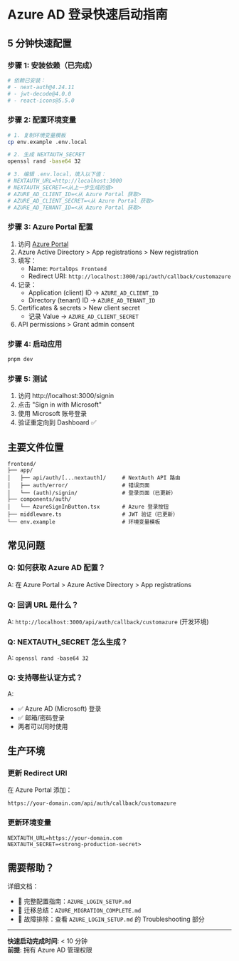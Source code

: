 # Azure AD 登录快速启动指南

## 5 分钟快速配置

### 步骤 1: 安装依赖（已完成）
```bash
# 依赖已安装：
# - next-auth@4.24.11
# - jwt-decode@4.0.0
# - react-icons@5.5.0
```

### 步骤 2: 配置环境变量
```bash
# 1. 复制环境变量模板
cp env.example .env.local

# 2. 生成 NEXTAUTH_SECRET
openssl rand -base64 32

# 3. 编辑 .env.local，填入以下值：
# NEXTAUTH_URL=http://localhost:3000
# NEXTAUTH_SECRET=<从上一步生成的值>
# AZURE_AD_CLIENT_ID=<从 Azure Portal 获取>
# AZURE_AD_CLIENT_SECRET=<从 Azure Portal 获取>
# AZURE_AD_TENANT_ID=<从 Azure Portal 获取>
```

### 步骤 3: Azure Portal 配置
1. 访问 [Azure Portal](https://portal.azure.com)
2. Azure Active Directory > App registrations > New registration
3. 填写：
   - Name: `PortalOps Frontend`
   - Redirect URI: `http://localhost:3000/api/auth/callback/customazure`
4. 记录：
   - Application (client) ID → `AZURE_AD_CLIENT_ID`
   - Directory (tenant) ID → `AZURE_AD_TENANT_ID`
5. Certificates & secrets > New client secret
   - 记录 Value → `AZURE_AD_CLIENT_SECRET`
6. API permissions > Grant admin consent

### 步骤 4: 启动应用
```bash
pnpm dev
```

### 步骤 5: 测试
1. 访问 http://localhost:3000/signin
2. 点击 "Sign in with Microsoft"
3. 使用 Microsoft 账号登录
4. 验证重定向到 Dashboard ✅

## 主要文件位置

```
frontend/
├── app/
│   ├── api/auth/[...nextauth]/     # NextAuth API 路由
│   ├── auth/error/                 # 错误页面
│   └── (auth)/signin/              # 登录页面（已更新）
├── components/auth/
│   └── AzureSignInButton.tsx       # Azure 登录按钮
├── middleware.ts                   # JWT 验证（已更新）
└── env.example                     # 环境变量模板
```

## 常见问题

### Q: 如何获取 Azure AD 配置？
A: 在 Azure Portal > Azure Active Directory > App registrations

### Q: 回调 URL 是什么？
A: `http://localhost:3000/api/auth/callback/customazure` (开发环境)

### Q: NEXTAUTH_SECRET 怎么生成？
A: `openssl rand -base64 32`

### Q: 支持哪些认证方式？
A: 
- ✅ Azure AD (Microsoft) 登录
- ✅ 邮箱/密码登录
- 两者可以同时使用

## 生产环境

### 更新 Redirect URI
在 Azure Portal 添加：
```
https://your-domain.com/api/auth/callback/customazure
```

### 更新环境变量
```env
NEXTAUTH_URL=https://your-domain.com
NEXTAUTH_SECRET=<strong-production-secret>
```

## 需要帮助？

详细文档：
- 📘 完整配置指南：`AZURE_LOGIN_SETUP.md`
- 📗 迁移总结：`AZURE_MIGRATION_COMPLETE.md`
- 📕 故障排除：查看 `AZURE_LOGIN_SETUP.md` 的 Troubleshooting 部分

---

**快速启动完成时间**: < 10 分钟  
**前提**: 拥有 Azure AD 管理权限

